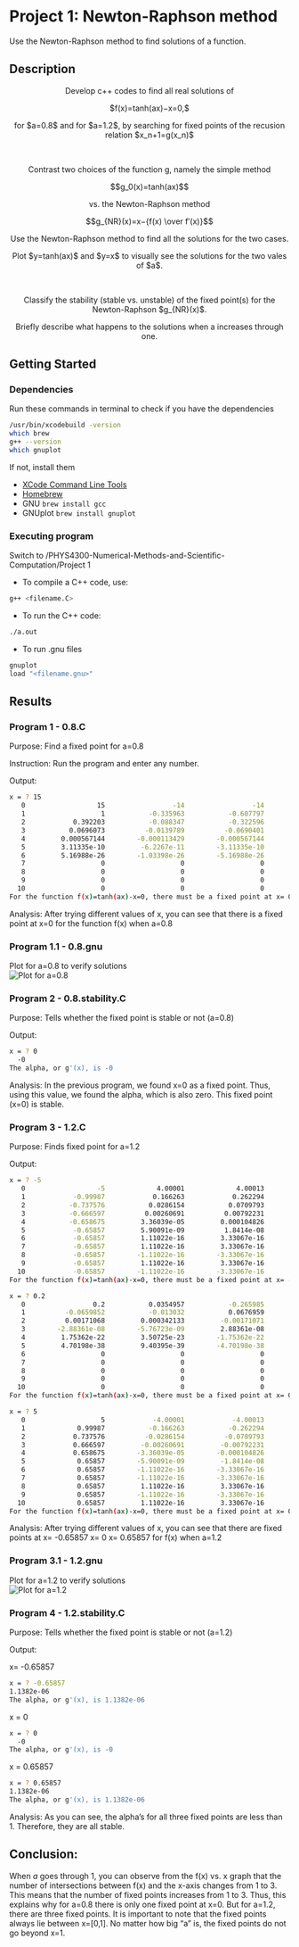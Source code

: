 # Project 1: Newton-Raphson method

Use the Newton-Raphson method to find solutions of a function.

## Description

<p align="center">
    Develop c++ codes to find all real solutions of
</p>

<p align="center">
    $f(x)=tanh(ax)−x=0,$
</p>

<p align="center">
for $a=0.8$ and for $a=1.2$, by searching for fixed points of the recusion relation $x_n+1=g(x_n)$
</p><br>
<p align="center">
Contrast two choices of the function g, namely the simple method
</p>
<p align="center">
    $$g_0(x)=tanh(ax)$$
</p>
<p align="center">
vs. the Newton-Raphson method
</p>
<p align="center">
    $$g_{NR}(x)=x−{f(x) \over f′(x)}$$
</p>
<p align="center">
Use the Newton-Raphson method to find all the solutions for the two cases. 
</p>
<p align="center"> 
Plot $y=tanh(ax)$ and $y=x$  to visually see the solutions for the two vales of $a$. 
</p>
<br>
<p align="center">Classify the stability (stable vs. unstable) of the fixed point(s) for the Newton-Raphson $g_{NR}(x)$. 
</p>
<p align="center"> 
Briefly describe what happens to the solutions when a increases through one.
</p>

## Getting Started

### Dependencies
Run these commands in terminal to check if you have the dependencies 
```sh
/usr/bin/xcodebuild -version 
which brew
g++ --version
which gnuplot
```
If not, install them
* [XCode Command Line Tools](https://apps.apple.com/us/app/xcode/id497799835?mt=12)
* [Homebrew](https://brew.sh/index.html)
* GNU ```brew install gcc```
* GNUplot ```brew install gnuplot```

### Executing program
Switch to /PHYS4300-Numerical-Methods-and-Scientific-Computation/Project 1

* To compile a C++ code, use:
```sh
g++ <filename.C>
```
* To run the C++ code:
```sh
./a.out
```
* To run .gnu files
```sh
gnuplot
load "<filename.gnu>"
````

## Results
### Program 1 - 0.8.C
Purpose: Find a fixed point for a=0.8

Instruction: Run the program and enter any number.

Output: 
```sh
x = ? 15
   0                  15                 -14                 -14
   1                   1           -0.335963           -0.607797
   2            0.392203           -0.088347           -0.322596
   3           0.0696073          -0.0139789          -0.0690401
   4         0.000567144        -0.000113429        -0.000567144
   5         3.11335e-10         -6.2267e-11        -3.11335e-10
   6         5.16988e-26        -1.03398e-26        -5.16988e-26
   7                   0                   0                   0
   8                   0                   0                   0
   9                   0                   0                   0
  10                   0                   0                   0
For the function f(x)=tanh(ax)-x=0, there must be a fixed point at x= 0 when a=0.8 
```
Analysis: After trying different values of x, you can see that there is a fixed point at x=0 for the function f(x) when a=0.8

### Program 1.1 - 0.8.gnu
Plot for a=0.8 to verify solutions
<br>
![Plot for a=0.8](plot_0.8.png?raw=true "Title")


### Program 2 - 0.8.stability.C
Purpose: Tells whether the fixed point is stable or not (a=0.8)

Output:
```sh
x = ? 0
  -0
The alpha, or g'(x), is -0
```

Analysis: In the previous program, we found x=0 as a fixed point. 
Thus, using this value, we found the alpha, which is also zero. 
This fixed point (x=0) is stable. 

### Program 3 - 1.2.C

Purpose: Finds fixed point for a=1.2

Output:
```sh
x = ? -5
   0                  -5             4.00001             4.00013
   1            -0.99987            0.166263            0.262294
   2           -0.737576           0.0286154           0.0709793
   3           -0.666597          0.00260691          0.00792231
   4           -0.658675         3.36039e-05         0.000104826
   5            -0.65857         5.90091e-09          1.8414e-08
   6            -0.65857         1.11022e-16         3.33067e-16
   7            -0.65857         1.11022e-16         3.33067e-16
   8            -0.65857        -1.11022e-16        -3.33067e-16
   9            -0.65857         1.11022e-16         3.33067e-16
  10            -0.65857        -1.11022e-16        -3.33067e-16
For the function f(x)=tanh(ax)-x=0, there must be a fixed point at x= -0.65857 when a=1.2 
```

```sh
x = ? 0.2
   0                 0.2           0.0354957           -0.265985
   1          -0.0659852           -0.013032           0.0676959
   2          0.00171068         0.000342133         -0.00171071
   3        -2.88361e-08        -5.76723e-09         2.88361e-08
   4         1.75362e-22         3.50725e-23        -1.75362e-22
   5         4.70198e-38         9.40395e-39        -4.70198e-38
   6                   0                   0                   0
   7                   0                   0                   0
   8                   0                   0                   0
   9                   0                   0                   0
  10                   0                   0                   0
For the function f(x)=tanh(ax)-x=0, there must be a fixed point at x= 0 when a=1.2 
```

```sh
x = ? 5
   0                   5            -4.00001            -4.00013
   1             0.99987           -0.166263           -0.262294
   2            0.737576          -0.0286154          -0.0709793
   3            0.666597         -0.00260691         -0.00792231
   4            0.658675        -3.36039e-05        -0.000104826
   5             0.65857        -5.90091e-09         -1.8414e-08
   6             0.65857        -1.11022e-16        -3.33067e-16
   7             0.65857        -1.11022e-16        -3.33067e-16
   8             0.65857         1.11022e-16         3.33067e-16
   9             0.65857        -1.11022e-16        -3.33067e-16
  10             0.65857         1.11022e-16         3.33067e-16
For the function f(x)=tanh(ax)-x=0, there must be a fixed point at x= 0.65857 when a=1.2 
```

Analysis: After trying different values of x, you can see that there are fixed points at 
x= -0.65857
x= 0
x= 0.65857
for f(x) when a=1.2

### Program 3.1 - 1.2.gnu
Plot for a=1.2 to verify solutions
<br>
![Plot for a=1.2](plot_1.2.png?raw=true "Title")

### Program 4 - 1.2.stability.C

Purpose: Tells whether the fixed point is stable or not (a=1.2)

Output:

x= -0.65857
```sh
x = ? -0.65857
1.1382e-06
The alpha, or g'(x), is 1.1382e-06
```

x = 0
```sh
x = ? 0
  -0
The alpha, or g'(x), is -0
```
x = 0.65857

```sh
x = ? 0.65857
1.1382e-06
The alpha, or g'(x), is 1.1382e-06
```

Analysis: As you can see, the alpha’s for all three fixed points are less than 1.
Therefore, they are all stable. 

## Conclusion:
When $a$ goes through 1, you can observe from the f(x) vs. x graph that the number of intersections between f(x) and the x-axis changes from 1 to 3. This means that the number of fixed points increases from 1 to 3. Thus, this explains why for a=0.8 there is only one fixed point at x=0. But for a=1.2, there are three fixed points. 
It is important to note that the fixed points always lie between x=[0,1]. No matter how big “a” is, the fixed points do not go beyond x=1. 
